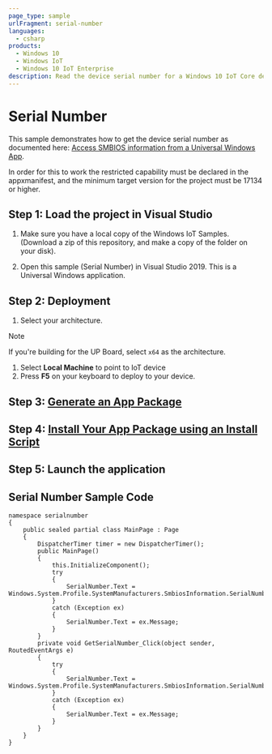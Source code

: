 ```yaml
---
page_type: sample
urlFragment: serial-number
languages: 
  - csharp
products:
  - Windows 10
  - Windows IoT
  - Windows 10 IoT Enterprise
description: Read the device serial number for a Windows 10 IoT Core device.
---
```


# Serial Number

This sample demonstrates how to get the device serial number as documented here: [Access SMBIOS information from a Universal Windows App](https://docs.microsoft.com/en-us/windows/desktop/SysInfo/access-smbios-information-from-a-universal-windows-app).

In order for this to work the restricted capability must be declared in the appxmanifest, and the minimum target version for the project must be 17134 or higher.

## Step 1: Load the project in Visual Studio  

1. Make sure you have a local copy of the Windows IoT Samples. (Download a zip of this repository, and make a copy of the folder on your disk). 

1. Open this sample (Serial Number) in Visual Studio 2019. This is a Universal Windows application. 

## Step 2: Deployment

1. Select your architecture. 
> [!NOTE]
>
> If you're building for the UP Board, select `x64` as the architecture.   
  
1. Select **Local Machine** to point to IoT device
1. Press **F5** on your keyboard to deploy to your device. 

## Step 3: [Generate an App Package](https://docs.microsoft.com/windows/msix/package/packaging-uwp-apps#generate-an-app-package)

## Step 4: [Install Your App Package using an Install Script](https://docs.microsoft.com/windows/msix/package/packaging-uwp-apps#install-your-app-package-using-an-install-script)

## Step 5: Launch the application 

## Serial Number Sample Code

```
namespace serialnumber
{
    public sealed partial class MainPage : Page
    {
        DispatcherTimer timer = new DispatcherTimer();
        public MainPage()
        {
            this.InitializeComponent();
            try
            {
                SerialNumber.Text = Windows.System.Profile.SystemManufacturers.SmbiosInformation.SerialNumber;
            }
            catch (Exception ex)
            {
                SerialNumber.Text = ex.Message;
            }
        }
        private void GetSerialNumber_Click(object sender, RoutedEventArgs e)
        {
            try
            {
                SerialNumber.Text = Windows.System.Profile.SystemManufacturers.SmbiosInformation.SerialNumber;
            }
            catch (Exception ex)
            {
                SerialNumber.Text = ex.Message;
            }
        }
    }
}
```

